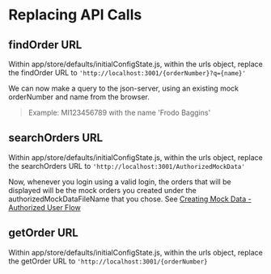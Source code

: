 # Replacing API Calls

## findOrder URL

Within app/store/defaults/initialConfigState.js, within the urls object, replace the findOrder URL to `'http://localhost:3001/{orderNumber}?q={name}'`

We can now make a query to the json-server, using an existing mock orderNumber and name from the browser. 

> Example: MI123456789 with the name 'Frodo Baggins'


## searchOrders URL

Within app/store/defaults/initialConfigState.js, within the urls object, replace the searchOrders URL to `'http://localhost:3001/AuthorizedMockData'`

Now, whenever you login using a valid login, the orders that will be displayed will be the mock orders you created under the authorizedMockDataFileName that you chose. See [Creating Mock Data - Authorized User Flow](data.md)

## getOrder URL

Within app/store/defaults/initialConfigState.js, within the urls object, replace the getOrder URL to `'http://localhost:3001/{orderNumber}`
